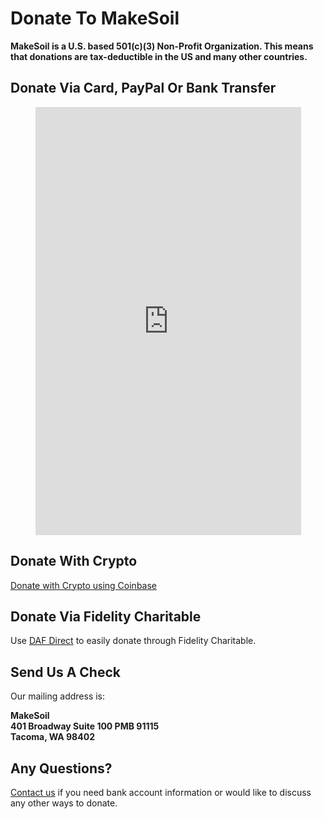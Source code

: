 # Donate To MakeSoil

**MakeSoil is a U.S. based 501(c)(3) Non-Profit Organization. This means that donations are tax-deductible in the US and many other countries.**

## Donate Via Card, PayPal Or Bank Transfer

<div style="text-align: center;">
  <script src="https://donorbox.org/widget.js" paypalExpress="true"></script><iframe src="https://donorbox.org/embed/makesoil" height="685px" width="100%" style="max-width:425px; min-width:310px;" seamless="seamless" name="donorbox" frameborder="0" scrolling="no" allowpaymentrequest></iframe>
  <br />
</div>

## Donate With Crypto

<div>  
  <p>
    <a class="donate-with-crypto"
      href="https://commerce.coinbase.com/checkout/baf9ce19-918b-4b47-ae0d-aec51091d202" target="_blank">
      <span>Donate with Crypto using Coinbase</span>
    </a>
    <script src="https://commerce.coinbase.com/v1/checkout.js?version=201807">
    </script>
  </p>
</div>

## Donate Via Fidelity Charitable

<div>
<script type="text/javascript">_dafdirect_settings="824769177_2011_9a6dc69d-aa42-4a2b-a5d7-3dbdfa422e5c"</script><script type="text/javascript" src="https://www.dafdirect.org/ddirect/dafdirect4.js"></script>
</div>

<div>Use <a href="https://www.dafdirect.org/DAFDirect/daflink?_dafdirect_settings=ODI0NzY5MTc3XzIxMTFfY2IzNWZhZmYtZjk5MC00ZTdkLTg5YzMtZDIzMjRjNGQ0ZWU0&designatedText=TWFrZVNvaWw=&amountValue=" target="_blank">DAF Direct</a> to easily donate through Fidelity Charitable.</div>

## Send Us A Check

Our mailing address is:

<div style="font-weight: bold;">
MakeSoil</br>
401 Broadway Suite 100 PMB 91115</br>
Tacoma, WA 98402
</div>

## Any Questions?

[Contact us](/contact-us) if you need bank account information or would like to discuss any other ways to donate.
